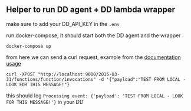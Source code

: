 ## Helper to run DD agent + DD lambda wrapper
make sure to add your DD_API_KEY in the `.env`

run docker-compose, it should start both the DD agent and the wrapper
```shell
docker-compose up
```

from here we can send a curl request, example from the [documentation usage](https://gallery.ecr.aws/lambda/python)
```curl
curl -XPOST "http://localhost:9000/2015-03-31/functions/function/invocations" -d '{"payload":"TEST FROM LOCAL - LOOK FOR THIS MESSAGE!"}
```

this should log `Processing event: {'payload': 'TEST FROM LOCAL - LOOK FOR THIS MESSAGE!'}` in your DD